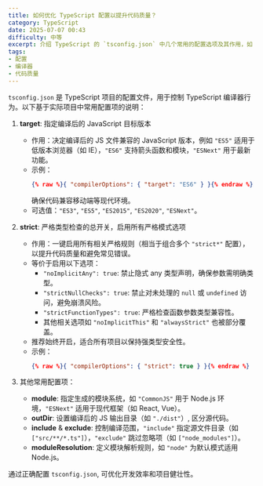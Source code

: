 ```yaml
---
title: 如何优化 TypeScript 配置以提升代码质量？
category: TypeScript
date: 2025-07-07 00:43
difficulty: 中等
excerpt: 介绍 TypeScript 的 `tsconfig.json` 中几个常用的配置选项及其作用，如 `target` 和 `strict`。
tags:
- 配置
- 编译器
- 代码质量
---
```

`tsconfig.json` 是 TypeScript 项目的配置文件，用于控制 TypeScript 编译器行为。以下基于实际项目中常用配置项的说明：  

1. **target**: 指定编译后的 JavaScript 目标版本  
   - 作用：决定编译后的 JS 文件兼容的 JavaScript 版本，例如 `"ES5"` 适用于低版本浏览器（如 IE），`"ES6"` 支持箭头函数和模块，`"ESNext"` 用于最新功能。  
   - 示例：
     ```json
     {% raw %}{ "compilerOptions": { "target": "ES6" } }{% endraw %}
     ```
     确保代码兼容移动端等现代环境。  
   - 可选值：`"ES3"`, `"ES5"`, `"ES2015"`, `"ES2020"`, `"ESNext"`。  
 
2. **strict**: 严格类型检查的总开关，启用所有严格模式选项  
   - 作用：一键启用所有相关严格规则（相当于组合多个 `"strict*"` 配置），以提升代码质量和避免常见错误。  
   - 等价于启用以下选项： 
     - `"noImplicitAny": true`: 禁止隐式 any 类型声明，确保参数需明确类型。  
     - `"strictNullChecks": true`: 禁止对未处理的 `null` 或 `undefined` 访问，避免崩溃风险。  
     - `"strictFunctionTypes": true`: 严格检查函数参数类型兼容性。  
     - 其他相关选项如 `"noImplicitThis"` 和 `"alwaysStrict"` 也被部分覆盖。  
   - 推荐始终开启，适合所有项目以保持强类型安全性。  
   - 示例：
     ```json
     {% raw %}{ "compilerOptions": { "strict": true } }{% endraw %}
     ```  

3. 其他常用配置项：  
   - **module**: 指定生成的模块系统，如 `"CommonJS"` 用于 Node.js 环境，`"ESNext"` 适用于现代框架（如 React, Vue）。  
   - **outDir**: 设置编译后的 JS 输出目录（如 `"./dist"`）, 区分源代码。  
   - **include** & **exclude**: 控制编译范围，`"include"` 指定源文件目录（如 `["src/**/*.ts"]`），`"exclude"` 跳过忽略项（如 `["node_modules"]`）。  
   - **moduleResolution**: 定义模块解析规则，如 `"node"` 为默认模式适用 Node.js。  

通过正确配置 `tsconfig.json`, 可优化开发效率和项目健壮性。
